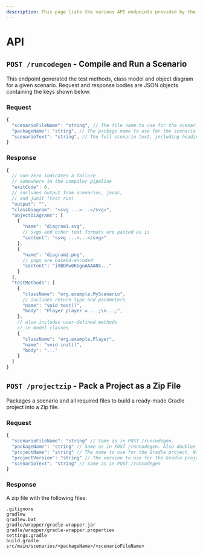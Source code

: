 ```yaml
---
description: This page lists the various API endpoints provided by the fulib.org web app.
---
```


# API

## `POST /runcodegen` - Compile and Run a Scenario

This endpoint generated the test methods, class model and object diagram for a given scenario. Request and response bodies are JSON objects containing the keys shown below.

### Request

```javascript
{
  "scenarioFileName": "string", // The file name to use for the scenario. Must have the ".md" extension.
  "packageName": "string", // The package name to use for the scenario file. Must be a dot-separated string of identifiers.
  "scenarioText": "string", // The full scenario text, including headings. Will become the content of the .md file named by the scenarioFileName.
}
```

### Response

```javascript
{
  // non-zero indicates a failure
  // somewhere in the compiler pipeline
  "exitCode": 0,
  // includes output from scenarioc, javac,
  // and junit (test run)
  "output": "",
  "classDiagram": "<svg ...>...</svg>",
  "objectDiagrams": [
    {
      "name": "diagram1.svg",
      // svgs and other text formats are pasted as is
      "content": "<svg ...>...</svg>"
    },
    {
      "name": "diagram2.png",
      // pngs are base64-encoded
      "content": "iVBORw0KGgoAAAANS..."
    }
  ],
  "testMethods": [
    {
      "className": "org.example.MyScenario",
      // includes return type and parameters
      "name": "void test()",
      "body": "Player player = ...;\n...;",
    },
    // also includes user-defined methods
    // in model classes
    {
      "className": "org.example.Player",
      "name": "void init()",
      "body": "..."
    }
  ]
}
```

## `POST /projectzip` - Pack a Project as a Zip File

Packages a scenario and all required files to build a ready-made Gradle project into a Zip file.

### Request

```javascript
{
  "scenarioFileName": "string" // Same as in POST /runcodegen.
  "packageName": "string" // Same as in POST /runcodegen. Also doubles as the group name in build.gradle.
  "projectName": "string" // The name to use for the Gradle project. Will end up in settings.gradle.
  "projectVersion": "string" // The version to use for the Gradle project, will be written to build.gradle.
  "scenarioText": "string" // Same as in POST /runcodegen	
}
```

### Response

A zip file with the following files:

```
.gitignore
gradlew
gradlew.bat
gradle/wrapper/gradle-wrapper.jar
gradle/wrapper/gradle-wrapper.properties
settings.gradle
build.gradle
src/main/scenarios/<packageName>/<scenarioFileName>
```
